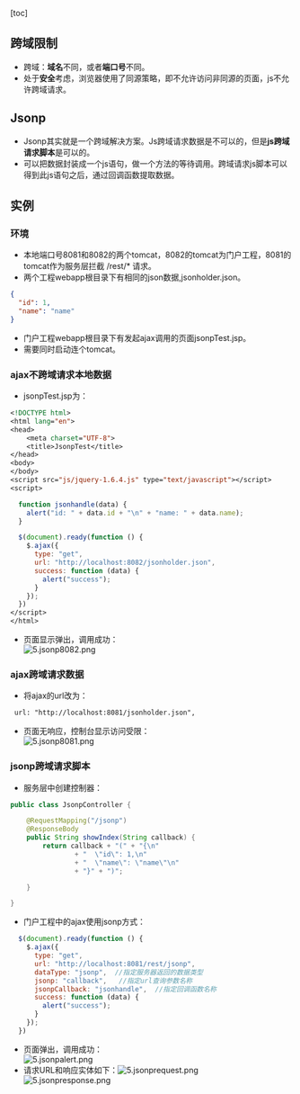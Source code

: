 [toc]
## 跨域限制 ##
- 跨域：**域名**不同，或者**端口号**不同。
- 处于**安全**考虑，浏览器使用了同源策略，即不允许访问非同源的页面，js不允许跨域请求。

## Jsonp ##
- Jsonp其实就是一个跨域解决方案。Js跨域请求数据是不可以的，但是**js跨域请求脚本**是可以的。
- 可以把数据封装成一个js语句，做一个方法的等待调用。跨域请求js脚本可以得到此js语句之后，通过回调函数提取数据。

## 实例 ##
### 环境 ###
- 本地端口号8081和8082的两个tomcat，8082的tomcat为门户工程，8081的tomcat作为服务层拦截 /rest/* 请求。
- 两个工程webapp根目录下有相同的json数据,jsonholder.json。
```json
{
  "id": 1,
  "name": "name"
}
```

- 门户工程webapp根目录下有发起ajax调用的页面jsonpTest.jsp。
- 需要同时启动连个tomcat。

### ajax不跨域请求本地数据 ###
- jsonpTest.jsp为：
```jsp
<!DOCTYPE html>
<html lang="en">
<head>
    <meta charset="UTF-8">
    <title>JsonpTest</title>
</head>
<body>
</body>
<script src="js/jquery-1.6.4.js" type="text/javascript"></script>
<script>

  function jsonhandle(data) {
    alert("id: " + data.id + "\n" + "name: " + data.name);
  }

  $(document).ready(function () {
    $.ajax({
      type: "get",
      url: "http://localhost:8082/jsonholder.json",
      success: function (data) {
        alert("success");
      }
    });
  })
</script>
</html>
```

- 页面显示弹出，调用成功：<br>![5.jsonp8082.png](http://img-blog.csdn.net/20180323114523579)

### ajax跨域请求数据 ###
- 将ajax的url改为：
```jsp
 url: "http://localhost:8081/jsonholder.json",
```

- 页面无响应，控制台显示访问受限：<br>![5.jsonp8081.png](http://img-blog.csdn.net/20180323114745134)

### jsonp跨域请求脚本 ###
- 服务层中创建控制器：
```java
public class JsonpController {

    @RequestMapping("/jsonp")
    @ResponseBody
    public String showIndex(String callback) {
        return callback + "(" + "{\n"
                + "  \"id\": 1,\n"
                + "  \"name\": \"name\"\n"
                + "}" + ")";

    }

}
```

- 门户工程中的ajax使用jsonp方式：
```js
  $(document).ready(function () {
    $.ajax({
      type: "get",
      url: "http://localhost:8081/rest/jsonp",
      dataType: "jsonp",  //指定服务器返回的数据类型
      jsonp: "callback",   //指定url查询参数名称
      jsonpCallback: "jsonhandle",  //指定回调函数名称
      success: function (data) {
        alert("success");
      }
    });
  })
```

- 页面弹出，调用成功：<br>![5.jsonpalert.png](http://img-blog.csdn.net/20180323115154453)
- 请求URL和响应实体如下：![5.jsonprequest.png](http://img-blog.csdn.net/20180323115244395)<br>![5.jsonpresponse.png](http://img-blog.csdn.net/20180323115329727)